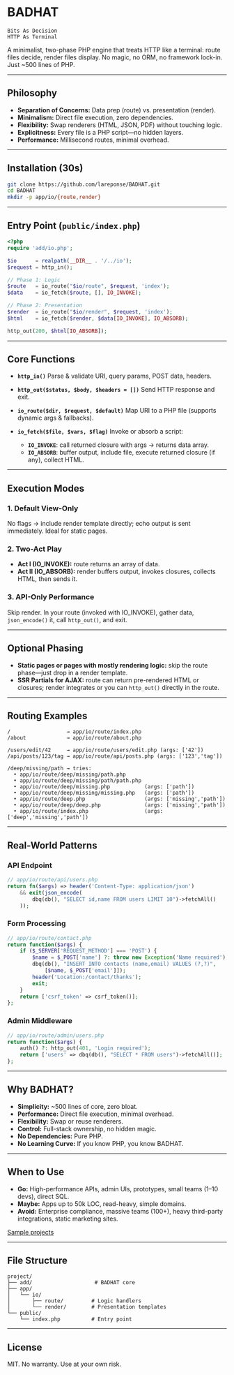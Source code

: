 # BADHAT

```
Bits As Decision
HTTP As Terminal
```

A minimalist, two-phase PHP engine that treats HTTP like a terminal: route files decide, render files display. No magic, no ORM, no framework lock-in. Just \~500 lines of PHP.

---

## Philosophy

* **Separation of Concerns:** Data prep (route) vs. presentation (render).
* **Minimalism:** Direct file execution, zero dependencies.
* **Flexibility:** Swap renderers (HTML, JSON, PDF) without touching logic.
* **Explicitness:** Every file is a PHP script—no hidden layers.
* **Performance:** Millisecond routes, minimal overhead.

---

## Installation (30s)

```bash
git clone https://github.com/lareponse/BADHAT.git
cd BADHAT
mkdir -p app/io/{route,render}
```

---

## Entry Point (`public/index.php`)

```php
<?php
require 'add/io.php';

$io      = realpath(__DIR__ . '/../io');
$request = http_in();

// Phase 1: Logic
$route   = io_route("$io/route", $request, 'index');
$data    = io_fetch($route, [], IO_INVOKE);

// Phase 2: Presentation
$render  = io_route("$io/render", $request, 'index');
$html    = io_fetch($render, $data[IO_INVOKE], IO_ABSORB);

http_out(200, $html[IO_ABSORB]);
```

---

## Core Functions

* **`http_in()`**
  Parse & validate URI, query params, POST data, headers.

* **`http_out($status, $body, $headers = [])`**
  Send HTTP response and exit.

* **`io_route($dir, $request, $default)`**
  Map URI to a PHP file (supports dynamic args & fallbacks).

* **`io_fetch($file, $vars, $flag)`**
  Invoke or absorb a script:

  * **`IO_INVOKE`**: call returned closure with args → returns data array.
  * **`IO_ABSORB`**: buffer output, include file, execute returned closure (if any), collect HTML.

---

## Execution Modes

### 1. Default View-Only

No flags → include render template directly; echo output is sent immediately. Ideal for static pages.

### 2. Two-Act Play

* **Act I (IO_INVOKE):** route returns an array of data.
* **Act II (IO_ABSORB):** render buffers output, invokes closures, collects HTML, then sends it.

### 3. API-Only Performance

Skip render. In your route (invoked with IO_INVOKE), gather data, `json_encode()` it, call `http_out()`, and exit.

---

## Optional Phasing

* **Static pages or pages with mostly rendering logic:** skip the route phase—just drop in a render template.
* **SSR Partials for AJAX:** route can return pre-rendered HTML or closures; render integrates or you can `http_out()` directly in the route.

---

## Routing Examples

```
/                  → app/io/route/index.php
/about             → app/io/route/about.php

/users/edit/42     → app/io/route/users/edit.php (args: ['42'])
/api/posts/123/tag → app/io/route/api/posts.php (args: ['123','tag'])

/deep/missing/path → tries:
  • app/io/route/deep/missing/path.php
  • app/io/route/deep/missing/path/path.php
  • app/io/route/deep/missing.php           (args: ['path'])
  • app/io/route/deep/missing/missing.php   (args: ['path'])
  • app/io/route/deep.php                   (args: ['missing','path'])
  • app/io/route/deep/deep.php              (args: ['missing','path'])
  • app/io/route/index.php                  (args: ['deep','missing','path'])
```

---

## Real-World Patterns

### API Endpoint

```php
// app/io/route/api/users.php
return fn($args) => header('Content-Type: application/json')
    && exit(json_encode(
        dbq(db(), "SELECT id,name FROM users LIMIT 10")->fetchAll()
    ));
```

### Form Processing

```php
// app/io/route/contact.php
return function($args) {
    if ($_SERVER['REQUEST_METHOD'] === 'POST') {
        $name = $_POST['name'] ?: throw new Exception('Name required');
        dbq(db(), "INSERT INTO contacts (name,email) VALUES (?,?)",
            [$name, $_POST['email']]);
        header('Location:/contact/thanks');
        exit;
    }
    return ['csrf_token' => csrf_token()];
};
```

### Admin Middleware

```php
// app/io/route/admin/users.php
return function($args) {
    auth() ?: http_out(401, 'Login required');
    return ['users' => dbq(db(), "SELECT * FROM users")->fetchAll()];
};
```

---

## Why BADHAT?

* **Simplicity:** \~500 lines of core, zero bloat.
* **Performance:** Direct file execution, minimal overhead.
* **Flexibility:** Swap or reuse renderers.
* **Control:** Full-stack ownership, no hidden magic.
* **No Dependencies:** Pure PHP.
* **No Learning Curve:** If you know PHP, you know BADHAT.

---

## When to Use

* **Go:** High-performance APIs, admin UIs, prototypes, small teams (1–10 devs), direct SQL.
* **Maybe:** Apps up to 50k LOC, read-heavy, simple domains.
* **Avoid:** Enterprise compliance, massive teams (100+), heavy third-party integrations, static marketing sites.

[Sample projects](readme-sample-projects.md)

---

## File Structure

```
project/
├── add/                    # BADHAT core
├── app/
│   └── io/
│       ├── route/         # Logic handlers
│       └── render/        # Presentation templates
└── public/
    └── index.php          # Entry point
```

---

## License

MIT. No warranty. Use at your own risk.
